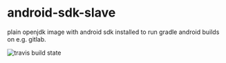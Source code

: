 # android-sdk-slave
plain openjdk image with android sdk installed to
 run gradle android builds on e.g. gitlab.


![travis build state](https://travis-ci.org/guggens/android-sdk-slave.svg?branch=master)
